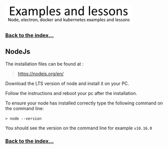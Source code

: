 ![Examples and lessons](https://github.com/Roche-Olivier/help.windows10.nodejs.basics/blob/master/_content/_images/footer.png "Examples and lessons")

### [Back to the index...](https://github.com/Roche-Olivier/help.windows10.nodejs.basics)

## NodeJs

The installation files can be found at :<br>
> https://nodejs.org/en/

Download the LTS version of node and install it on your PC.

Follow the instructions and reboot your pc after the installation.

To ensure your node has installed correctly type the following command on the command line:

`> node --version`

You should see the version on the command line for example `v10.16.0`

### [Back to the index...](https://github.com/Roche-Olivier/help.windows10.nodejs.basics)


